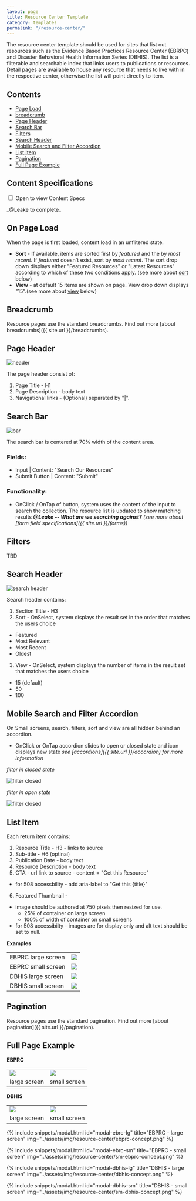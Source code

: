 ```yaml
---
layout: page
title: Resource Center Template
category: templates
permalink: "/resource-center/"
---
```


The resource center template should be used for sites that list out resources such as the Evidence Based Practices Resource Center (EBRPC) and Disaster Behavioral Health Information Series (DBHIS). The list is a filterable and searchable index that links users to publications or resources. Detail pages are available to house any resource that needs to live with in the respective center, otherwise the list will point directly to item.

## Contents
- [Page Load](#load)
- [breadcrumb](#breadcrumb)
- [Page Header](#header)
- [Search Bar](#bar)
- [Filters](#filters)
- [Search Header](#search)
- [Mobile Search and Filter Accordion](#mobile)
- [List Item](#item)
- [Pagination](#pagination)
- [Full Page Example](#example)


## Content Specifications
<div class="accordion">
    <div class="option">
      <input type="checkbox" id="toggle1" class="toggle" />
      <label class="title" for="toggle1">Open to view Content Specs
      </label>
      <div class="content">
        <p>_@Leake to complete_</p>
      </div>
    </div>
</div>

<a href="load"></a>
## On Page Load
When the page is first loaded, content load in an unflitered state.
- **Sort** - If available, items are sorted first by _featured_ and the by _most recent_. If _featured_ doesn't exist, sort by _most recent_. The sort drop down displays either "Featured Resources" or "Latest Resources" according to which of these two conditions apply. (see more about [sort](#search) below)
- **View** - at default 15 items are shown on page. View drop down displays "15".(see more about [view](#search) below)

<a href="breadcrumb"></a>
## Breadcrumb

Resource pages use the standard breadcrumbs. Find out more [about breadcrumbs]({{ site.url }}/breadcrumbs).

<a href="header"></a>
##  Page Header
![header](../assets/img/resource-center/page-header.png)

The page header consist of:
1. Page Title - H1
2. Page Description - body text
3. Navigational links - (Optional) separated by "\|".

<a href="bar"></a>
## Search Bar
![bar](../assets/img/resource-center/search-bar.png)

The search bar is centered at 70% width of the content area.
### Fields:
- Input \| Content: "Search Our Resources"
- Submit Button \| Content: "Submit"

### Functionality:
- OnClick / OnTap of button, system uses the content of the input to search the collection. The resource list is updated to show matching results
**_@Leake -- What are we searching against?_**
_(see more about [form field specifications]({{ site.url }}/forms))_


<a href="filters"></a>
## Filters
TBD


<a href="search"></a>
## Search Header
![search header](../assets/img/resource-center/search-header.png)

Search header contains:
1. Section Title - H3
2. Sort - OnSelect, system displays the result set in the order that matches the users choice
  - Featured
  - Most Relevant
  - Most Recent
  - Oldest
3. View - OnSelect, system displays the number of items in the result set that matches the users choice
  - 15 (default)
  - 50
  - 100


<a href="mobile"></a>
## Mobile Search and Filter Accordion
On Small screens, search, filters, sort and view are all hidden behind an accordion.
- OnClick or OnTap accordion slides to open or closed state and icon displays new state
_see [accordions]({{ site.url }}/accordion) for more information_


*filter in closed state*

![filter closed](../assets/img/resource-center/mobile-filter-closed.png)


*filter in open state*

![filter closed](../assets/img/resource-center/mobile-filter-open.png)



<a href="item"></a>
## List Item
Each return item contains:
1. Resource Title - H3 - links to source
2. Sub-title - H6 (optinal)
3. Publication Date - body text
4. Resource Description - body text
5. CTA - url link to source - content =  "Get this Resource"
- for 508 accessbility - add aria-label to "Get this {title}"
6. Featured Thumbnail -
  - image should be authored at 750 pixels then resized for use.
    - 25% of container on large screen
    - 100% of width of container on small screens
  - for 508 accessibilty - images are for display only and alt text should be set to null.

**Examples**
<table>
  <tr>
    <td>EBPRC large screen</td>
    <td><img src="../assets/img/resource-center/return-item-ebrc.png"></td>
  </tr>
  <tr>
    <td>EBPRC small screen</td>
    <td><img src="../assets/img/resource-center/mobile-return-item-ebrc.png"></td>
  </tr>
  <tr>
    <td>DBHIS large screen</td>
    <td><img src="../assets/img/resource-center/return-item-dbhis.png"></td>
  </tr>
  <tr>
    <td>DBHIS small screen</td>
    <td><img src="../assets/img/resource-center/mobile-return-item-dbhis.png"></td>
  </tr>
</table>



<a href="pagination"></a>
## Pagination

Resource pages use the standard pagination. Find out more [about pagination]({{ site.url }}/pagination).

<a href="example"></a>
## Full Page Example
**EBPRC**
<table>
  <tr>
    <td>
      <label class="btn" for="modal-ebrc-lg">
        <img src="../assets/img/resource-center/thumb-ebprc-concept.png">
      </label>
    </td>
    <td>
      <label class="btn" for="modal-ebrc-sm">
        <img src="../assets/img/resource-center/thumb-sm-ebprc-concept.png">
      </label>
    </td>
  </tr>
  <tr>
    <td>large screen</td>
    <td>small screen</td>
  </tr>
</table>

**DBHIS**
<table>
  <tr>
    <td>
      <label class="btn" for="modal-dbhis-lg">
        <img src="../assets/img/resource-center/thumb-dbhis-concept.png">
      </label>
    </td>
    <td>
      <label class="btn" for="modal-dbhis-sm">
        <img src="../assets/img/resource-center/thumb-sm-dbhis-concept.png">
      </label>
    </td>
  </tr>
  <tr>
    <td>large screen</td>
    <td>small screen</td>
  </tr>
</table>


{% include snippets/modal.html id="modal-ebrc-lg" title="EBPRC - large screen" img="../assets/img/resource-center/ebprc-concept.png" %}

{% include snippets/modal.html id="modal-ebrc-sm" title="EBPRC - small screen" img="../assets/img/resource-center/sm-ebprc-concept.png" %}

{% include snippets/modal.html id="modal-dbhis-lg" title="DBHIS - large screen" img="../assets/img/resource-center/dbhis-concept.png" %}

{% include snippets/modal.html id="modal-dbhis-sm" title="DBHIS - small screen" img="../assets/img/resource-center/sm-dbhis-concept.png" %}

